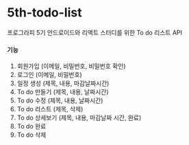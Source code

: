 # 5th-todo-list

프로그라피 5기 안드로이드와 리액트 스터디를 위한 To do 리스트 API



#### 기능

1. 회원가입 (이메일, 비밀번호, 비밀번호 확인)
2. 로그인 (이메일, 비밀번호)
3. 일정 생성 (제목, 내용, 마감날짜시간)
4. To do 만들기 (제목, 내용, 날짜시간)
5. To do 수정 (제목, 내용, 날짜시간)
6. To do 리스트 (제목, 삭제)
7. To do 상세보기 (제목, 내용, 마감날짜 시간, 완료)
8. To do 완료
9. To do 삭제